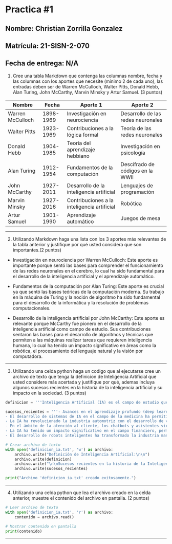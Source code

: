 # **Practica #1**

## **Nombre:** Christian Zorrilla Gonzalez

## **Matrícula:** 21-SISN-2-070

## **Fecha de entrega:** N/A

1. Cree una tabla Markdown que contenga las columnas nombre, fecha y las columnas con los aportes que necesite (mínimo 2 de cada uno), las entradas deben ser de Warren McCulloch, Walter Pitts, Donald Hebb, Alan Turing, John McCarthy, Marvin Minsky y Artur Samuel. (3 puntos)

| Nombre           | Fecha       | Aporte 1                          | Aporte 2                          |
|------------------|-------------|-----------------------------------|-----------------------------------|
| Warren McCulloch | 1898-1969   | Investigación en neurociencia     | Desarrollo de las redes neuronales |
| Walter Pitts     | 1923-1969   | Contribuciones a la lógica formal | Teoría de las redes neuronales     |
| Donald Hebb      | 1904-1985   | Teoría del aprendizaje hebbiano    | Investigación en psicología       |
| Alan Turing      | 1912-1954   | Fundamentos de la computación      | Descifrado de códigos en la WWII   |
| John McCarthy    | 1927-2011   | Desarrollo de la inteligencia artificial | Lenguajes de programación       |
| Marvin Minsky    | 1927-2016   | Contribuciones a la inteligencia artificial | Robótica                      |
| Artur Samuel     | 1901-1990   | Aprendizaje automático             | Juegos de mesa                     |


---
2. Utilizando Markdown haga una lista con los 3 aportes más relevantes de la tabla anterior y justifique por qué usted considera que son importantes.(2 puntos)

- Investigación en neurociencia por Warren McCulloch: Este aporte es importante porque sentó las bases para comprender el funcionamiento de las redes neuronales en el cerebro, lo cual ha sido fundamental para el desarrollo de la inteligencia artificial y el aprendizaje automático.

- Fundamentos de la computación por Alan Turing: Este aporte es crucial ya que sentó las bases teóricas de la computación moderna. Su trabajo en la máquina de Turing y la noción de algoritmo ha sido fundamental para el desarrollo de la informática y la resolución de problemas computacionales.

- Desarrollo de la inteligencia artificial por John McCarthy: Este aporte es relevante porque McCarthy fue pionero en el desarrollo de la inteligencia artificial como campo de estudio. Sus contribuciones sentaron las bases para el desarrollo de algoritmos y técnicas que permiten a las máquinas realizar tareas que requieren inteligencia humana, lo cual ha tenido un impacto significativo en áreas como la robótica, el procesamiento del lenguaje natural y la visión por computadora.

---
3. Utilizando una celda python haga un codigo que al ejecutarse cree un archivo de texto que tenga la definicion de Inteligencia Artificial que usted considere más acertada y justifique por qué, ademas incluya algunos sucesos recientes en la historia de la inteligencia artificial y su impacto en la sociedad. (3 puntos)

```python
definicion = '''Inteligencia Artificial (IA) es el campo de estudio que se enfoca en la creación de sistemas y programas capaces de realizar tareas que requieren de inteligencia humana. Estos sistemas son capaces de aprender, razonar, planificar, reconocer voz y texto, y tomar decisiones basadas en datos y patrones. La IA busca simular la inteligencia humana en máquinas, permitiendo que estas realicen tareas de manera autónoma y eficiente.'''

sucesos_recientes = '''- Avances en el aprendizaje profundo (deep learning) han permitido grandes avances en áreas como el reconocimiento de imágenes y voz, la traducción automática y los chatbots.
- El desarrollo de sistemas de IA en el campo de la medicina ha permitido diagnósticos más precisos y rápidos, así como el descubrimiento de nuevos tratamientos.
- La IA ha revolucionado la industria automotriz con el desarrollo de vehículos autónomos, que prometen mejorar la seguridad vial y transformar la forma en que nos desplazamos.
- En el ámbito de la atención al cliente, los chatbots y asistentes virtuales han mejorado la experiencia del usuario al brindar respuestas rápidas y personalizadas.
- La IA ha tenido un impacto significativo en el campo financiero, permitiendo el análisis de grandes volúmenes de datos para la toma de decisiones de inversión y la detección de fraudes.
- El desarrollo de robots inteligentes ha transformado la industria manufacturera, permitiendo la automatización de tareas repetitivas y peligrosas.'''

# Crear archivo de texto
with open('definicion_ia.txt', 'w') as archivo:
    archivo.write("Definición de Inteligencia Artificial:\n\n")
    archivo.write(definicion)
    archivo.write("\n\nSucesos recientes en la historia de la Inteligencia Artificial:\n\n")
    archivo.write(sucesos_recientes)

print("Archivo 'definicion_ia.txt' creado exitosamente.")


```
---
4. Utilizando una celda python que lea el archivo creado en la celda anterior, muestre el contenido del archivo en pantalla. (2 puntos)
```python
# Leer archivo de texto
with open('definicion_ia.txt', 'r') as archivo:
    contenido = archivo.read()

# Mostrar contenido en pantalla
print(contenido)

```
---